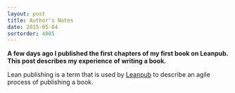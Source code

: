 ```yaml
---
layout: post
title: Author's Notes
date: 2015-05-04
sortorder: 4085
---
```


**A few days ago I published the first chapters of my first book on Leanpub. This post describes my experience of writing a book.**

Lean publishing is a term that is used by [Leanpub](http://leanpub.com) to describe an agile process of publishing a book.

